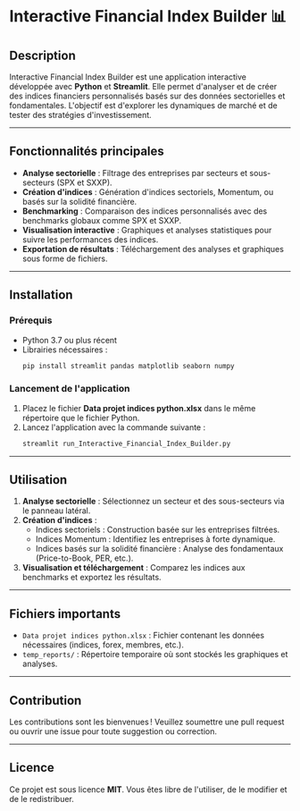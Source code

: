 
# Interactive Financial Index Builder 📊

## Description
Interactive Financial Index Builder est une application interactive développée avec **Python** et **Streamlit**. Elle permet d'analyser et de créer des indices financiers personnalisés basés sur des données sectorielles et fondamentales. L'objectif est d'explorer les dynamiques de marché et de tester des stratégies d'investissement.

---

## Fonctionnalités principales
- **Analyse sectorielle** : Filtrage des entreprises par secteurs et sous-secteurs (SPX et SXXP).  
- **Création d'indices** : Génération d'indices sectoriels, Momentum, ou basés sur la solidité financière.  
- **Benchmarking** : Comparaison des indices personnalisés avec des benchmarks globaux comme SPX et SXXP.  
- **Visualisation interactive** : Graphiques et analyses statistiques pour suivre les performances des indices.  
- **Exportation de résultats** : Téléchargement des analyses et graphiques sous forme de fichiers.

---

## Installation
### Prérequis
- Python 3.7 ou plus récent
- Librairies nécessaires :
  ```bash
  pip install streamlit pandas matplotlib seaborn numpy
  ```

### Lancement de l'application
1. Placez le fichier **Data projet indices python.xlsx** dans le même répertoire que le fichier Python.
2. Lancez l'application avec la commande suivante :
   ```bash
   streamlit run_Interactive_Financial_Index_Builder.py
   ```
---

## Utilisation
1. **Analyse sectorielle** : Sélectionnez un secteur et des sous-secteurs via le panneau latéral.  
2. **Création d'indices** :
   - Indices sectoriels : Construction basée sur les entreprises filtrées.  
   - Indices Momentum : Identifiez les entreprises à forte dynamique.  
   - Indices basés sur la solidité financière : Analyse des fondamentaux (Price-to-Book, PER, etc.).
3. **Visualisation et téléchargement** : Comparez les indices aux benchmarks et exportez les résultats.

---

## Fichiers importants
- `Data projet indices python.xlsx` : Fichier contenant les données nécessaires (indices, forex, membres, etc.).
- `temp_reports/` : Répertoire temporaire où sont stockés les graphiques et analyses.

---

## Contribution
Les contributions sont les bienvenues ! Veuillez soumettre une pull request ou ouvrir une issue pour toute suggestion ou correction.

---

## Licence
Ce projet est sous licence **MIT**. Vous êtes libre de l'utiliser, de le modifier et de le redistribuer.
